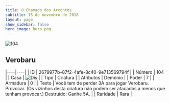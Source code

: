 ```yaml
---
title: O Chamado dos Arcontes
subtitle: 15 de novembro de 2018
layout: page
show_sidebar: false
hero_image: hero.png
---
```


![104](https://cdn.keyforgegame.com/media/card_front/pt/341_104_VCQ8F8XMQJCH_pt.png)

## Verobaru

|----|----|
| ID | 2679977b-87f2-4afe-8c40-9e713569794f |
| Número | 104 |
| Casa | ![Dis](https://archonarcana.com/images/thumb/e/e8/Dis.png/22px-Dis.png "Dis") |
| Tipo | Criatura |
| Atributos | Demônio |
| Poder | 7 |
| Armadura | 0 |
| Texto | Você tem de perder 3A para jogar Verobaru. Provocar. (Os vizinhos desta criatura não podem ser atacados a menos que tenham provocar.) Destruído: Ganhe 5A. |
| Raridade | Rara |
